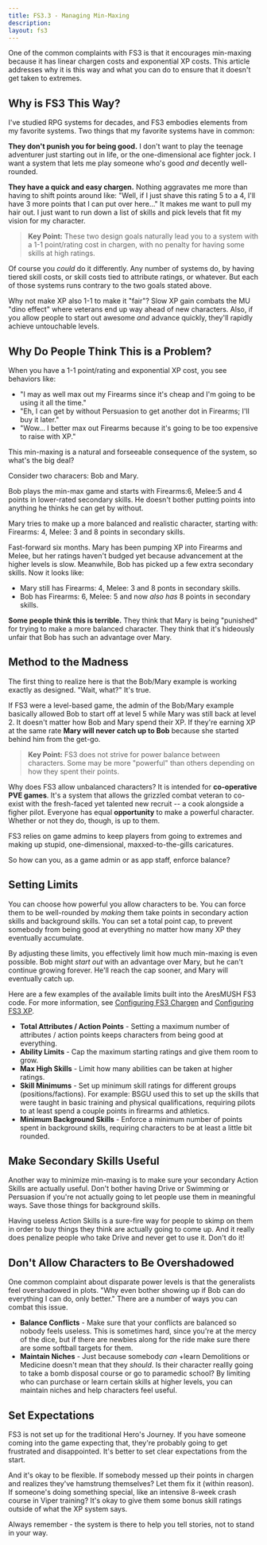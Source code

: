 ```yaml
---
title: FS3.3 - Managing Min-Maxing
description: 
layout: fs3
---
```


One of the common complaints with FS3 is that it encourages min-maxing because it has linear chargen costs and exponential XP costs.  This article addresses why it is this way and what you can do to ensure that it doesn't get taken to extremes.

## Why is FS3 This Way?

I've studied RPG systems for decades, and FS3 embodies elements from my favorite systems.  Two things that my favorite systems have in common:

**They don't punish you for being good.** I don't want to play the teenage adventurer just starting out in life, or the one-dimensional ace fighter jock.  I want a system that lets me play someone who's good *and* decently well-rounded.

**They have a quick and easy chargen.**  Nothing aggravates me more than having to shift points around like:  "Well, if I just shave this rating 5 to a 4, I'll have 3 more points that I can put over here..."  It makes me want to pull my hair out.  I just want to run down a list of skills and pick levels that fit my vision for my character.

> <i class="fa fa-key" aria-hidden="true"></i> **Key Point:** These two design goals naturally lead you to a system with a 1-1 point/rating cost in chargen, with no penalty for having some skills at high ratings.

Of course you *could* do it differently.  Any number of systems do, by having tiered skill costs, or skill costs tied to attribute ratings, or whatever.  But each of those systems runs contrary to the two goals stated above.

Why not make XP also 1-1 to make it "fair"?  Slow XP gain combats the MU "dino effect" where veterans end up way ahead of new characters.  Also, if you allow people to start out awesome *and* advance quickly, they'll rapidly achieve untouchable levels.

## Why Do People Think This is a Problem?

When you have a 1-1 point/rating and exponential XP cost, you see behaviors like:

* "I may as well max out my Firearms since it's cheap and I'm going to be using it all the time."
* "Eh, I can get by without Persuasion to get another dot in Firearms; I'll buy it later."
* "Wow... I better max out Firearms because it's going to be too expensive to raise with XP."

This min-maxing is a natural and forseeable consequence of the system, so what's the big deal?

Consider two characers:  Bob and Mary.

Bob plays the min-max game and starts with Firearms:6, Melee:5 and 4 points in lower-rated secondary skills.  He doesn't bother putting points into anything he thinks he can get by without.

Mary tries to make up a more balanced and realistic character, starting with:  Firearms: 4, Melee: 3 and 8 points in secondary skills.

Fast-forward six months.  Mary has been pumping XP into Firearms and Melee, but her ratings haven't budged yet because advancement at the higher levels is slow.  Meanwhile, Bob has picked up a few extra secondary skills.  Now it looks like:

* Mary still has Firearms: 4, Melee: 3 and 8 ponts in secondary skills.
* Bob has Firearms: 6, Melee: 5 and now *also has* 8 points in secondary skills.

**Some people think this is terrible.**  They think that Mary is being "punished" for trying to make a more balanced character.  They think that it's hideously unfair that Bob has such an advantage over Mary.

## Method to the Madness

The first thing to realize here is that the Bob/Mary example is working exactly as designed.  "Wait, what?"  It's true.

If FS3 were a level-based game, the admin of the Bob/Mary example basically allowed Bob to start off at level 5 while Mary was still back at level 2.  It doesn't matter how Bob and Mary spend their XP.  If they're earning XP at the same rate **Mary will never catch up to Bob** because she started behind him from the get-go.

> <i class="fa fa-key" aria-hidden="true"></i> **Key Point:** FS3 does not strive for power balance between characters.  Some may be more "powerful" than others depending on how they spent their points.

Why does FS3 allow unbalanced characters?  It is intended for **co-operative PVE games**.  It's a system that allows the grizzled combat veteran to co-exist with the fresh-faced yet talented new recruit -- a cook alongside a figher pilot.  Everyone has equal **opportunity** to make a powerful character.  Whether or not they do, though, is up to them.

FS3 relies on game admins to keep players from going to extremes and making up stupid, one-dimensional, maxxed-to-the-gills caricatures.

So how can you, as a game admin or as app staff, enforce balance?

## Setting Limits

You can choose how powerful you allow characters to be.  You can force them to be well-rounded by *making* them take points in secondary action skills and background skills.  You can set a total point cap, to prevent somebody from being good at everything no matter how many XP they eventually accumulate.  

By adjusting these limits, you effectively limit how much min-maxing is even possible. Bob might *start out* with an advantage over Mary, but he can't continue growing forever.  He'll reach the cap sooner, and Mary will eventually catch up.

Here are a few examples of the available limits built into the AresMUSH FS3 code.  For more information, see [Configuring FS3 Chargen](/tutorials/config/fs3skills_chargen.html) and [Configuring FS3 XP](/tutorials/config/fs3skills_xp.html).

* **Total Attributes / Action Points** - Setting a maximum number of attributes / action points keeps characters from being good at everything.
* **Ability Limits** - Cap the maximum starting ratings and give them room to grow.
* **Max High Skills** - Limit how many abilities can be taken at higher ratings.
* **Skill Minimums** - Set up minimum skill ratings for different groups (positions/factions).  For example: BSGU used this to set up the skills that were taught in basic training and physical qualifications, requiring pilots to at least spend a couple points in firearms and athletics.
* **Minimum Background Skills** - Enforce a minimum number of points spent in background skills, requiring characters to be at least a little bit rounded.

## Make Secondary Skills Useful

Another way to minimize min-maxing is to make sure your secondary Action Skills are actually useful.  Don't bother having Drive or Swimming or Persuasion if you're not actually going to let people use them in meaningful ways.  Save those things for background skills.  

Having useless Action Skills is a sure-fire way for people to skimp on them in order to buy things they think are actually going to come up.  And it really does penalize people who take Drive and never get to use it.  Don't do it!

## Don't Allow Characters to Be Overshadowed

One common complaint about disparate power levels is that the generalists feel overshadowed in plots.  "Why even bother showing up if Bob can do everything I can do, only better."   There are a number of ways you can combat this issue.

* **Balance Conflicts** - Make sure that your conflicts are balanced so nobody feels useless.  This is sometimes hard, since you're at the mercy of the dice, but if there are newbies along for the ride make sure there are some softball targets for them.
* **Maintain Niches** - Just because somebody *can* +learn Demolitions or Medicine doesn't mean that they *should*.  Is their character reallly going to take a bomb disposal course or go to paramedic school?  By limiting who can purchase or learn certain skills at higher levels, you can maintain niches and help characters feel useful.

## Set Expectations

FS3 is not set up for the traditional Hero's Journey.  If you have someone coming into the game expecting that, they're probably going to get frustrated and disappointed.  It's better to set clear expectations from the start.

And it's okay to be flexible.  If somebody messed up their points in chargen and realizes they've hamstrung themselves?  Let them fix it (within reason).  If someone's doing something special, like an intensive 8-week crash course in Viper training?  It's okay to give them some bonus skill ratings outside of what the XP system says.  

Always remember - the system is there to help you tell stories, not to stand in your way.